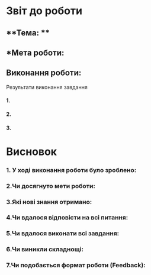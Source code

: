 
# Звіт до роботи

## **Тема: **

## *Мета роботи: 

## Виконання роботи:
Результати виконання завдання
#### 1.
#### 2.
#### 3.





#  Висновок

### 1. У ході виконання роботи було зроблено:  

### 2.Чи досягнуто мети роботи:  


### 3.Які нові знання отримано:  

### 4.Чи вдалося відповісти на всі питання:  
  

### 5.Чи вдалося виконати всі завдання:  

### 6.Чи виникли складнощі:  


### 7.Чи подобається формат роботи (Feedback):  
  

